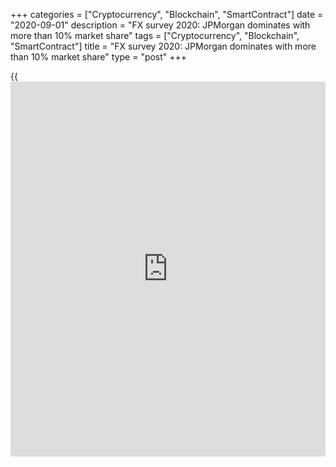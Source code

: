 +++
categories = ["Cryptocurrency", "Blockchain", "SmartContract"]
date = "2020-09-01"
description = "FX survey 2020: JPMorgan dominates with more than 10% market share"
tags = ["Cryptocurrency", "Blockchain", "SmartContract"]
title = "FX survey 2020: JPMorgan dominates with more than 10% market share"
type = "post"
+++

{{<iframe id="large-banner" src="https://www.bounty.group/#slide=18.0" width="100%" height="600" scrolling="no" style="border: 0px solid rgb(216, 221, 230); border-radius: 3px;">}}

![iStock-1180248693-780x520][1]

JPMorgan’s market share of 10.78% [in this year’s survey][2] was up from
9.81% in 2019 and well ahead of UBS with 8.13%. XTX and Deutsche Bank
were not far behind, but then it is quite a gap to last year’s third-
placed Citi in fifth.

  

One of the factors likely to have contributed to JPMorgan’s strong
showing is its electronic trading capabilities.

  

Renowned for investing big sums in technology, earlier this year the
bank’s FX e-commerce team was talking about a big increase in volumes of
algos for tickets with a notional value above $10 million, with almost
two thirds of these orders traded algorithmically in March alone.

UBS has also benefitted from investment in its FX business, including
becoming the first global bank to launch an e-FX pricing and trading
engine in Singapore in 2019. In addition, the Swiss bank took steps last
year towards folding its FX, rates and credit group into a single
securities unit.

XTX has firmly hitched its wagon to the anti-last look movement over the
last 12 months, a move that seems to have gone down well with clients as
it moved up from fourth place last year.

### Positive clients

This time last year some analysts were warning that exiting equities and
rates would negatively impact Deutsche Bank’s FX franchise. But clients
have reacted positively to the bank’s latest restructuring and its
decision to have a single salesforce selling FX to all corporates
clients rather than servicing smaller corporates through the retail
franchise.

Further down the [ranking](https://www.playgroundfx.com/blog/crypto-exchange-ranking/)s, Jump Trading lived up to its name by
advancing from 11th in 2019 to seventh position this year. In the lower
tier, Alfa Bank was the big mover rising from 38th to 24th.

There was a new category to fight for this year in the form of disclosed
business, where we discarded all anonymised flows.

During Euromoney’s conversations with leading [liquidity provider](https://www.fintechee.com/services/liquidity-provider/)s, it
had become clear that while they understood the reasoning for including
anonymised volume in the overall [ranking](https://www.playgroundfx.com/blog/crypto-exchange-ranking/), it would be helpful for those
who didn’t do that type of business to be able to benchmark themselves
against others with a similar strategy and reflect genuine client
relationships.

  

> FX [investor](https://www.fintechee.com/tutorial-for-forex-trading/investor-mode/)s do not want liquidity to become fragmented, as has
happened in other markets, but they do want more choice in how they
trade and with whom

>

>  
>

  

FX [investor](https://www.fintechee.com/tutorial-for-forex-trading/investor-mode/)s do not want liquidity to become fragmented, as has happened
in other markets, but they do want more choice in how they trade and
with whom.

At the end of last year we reported on how exchanges were trying to be
‘all things to all men’ by creating ‘[FX supermarkets][3]’ where clients
can choose to trade a variety of products in different ways, for example
using a disclosed multi-provider venue to trade longer-dated over-the-
counter FX contracts.

It might have been a new category, but it has a familiar face at the
top, with JPMorgan once again coming first, this time followed by UBS
and HSBC.

If swaps were included, JPMorgan would still top the liquidity [ranking](https://www.playgroundfx.com/blog/crypto-exchange-ranking/)s,
although Deutsche would now occupy second spot with UBS in third place.

### Banks

Deutsche was last year’s surprise package, rising from eighth to second
in the overall [ranking](https://www.playgroundfx.com/blog/crypto-exchange-ranking/)s. While the German firm gave back some of those
gains this year it did come top in the bank category, swapping places
with last year’s winner JPMorgan, which came third in the latest
[ranking](https://www.playgroundfx.com/blog/crypto-exchange-ranking/)s behind UBS.

Corporate specialist HSBC maintained top spot in the non-financial
corporates segment, where Bank of America Securities was the big mover,
up to second this year from seventh in 2019.

Among leveraged funds JPMorgan secured top position this year, while UBS
moved up from fourth to second.

The most notable change in this segment was Bank of New York Mellon,
which took third place despite being ranked only 18th in 2019.

Real money market share was much more consistent with last year’s
results. State Street retained its top [ranking](https://www.playgroundfx.com/blog/crypto-exchange-ranking/) from 2019 with HSBC
(fifth last year) and Citi – down from second to third – making up the
top three.

### Brokers

The segment formerly referred to as ‘FX trading platforms’ was this year
renamed ‘all undisclosed and retail brokers’. Again, this was based on
feedback from banks who felt that the classification of FX trading
platform had become confusing.

This change didn’t prevent XTX Markets retaining top spot, although
JPMorgan was a big mover in this category (up from sixth in 2019 to
second), while Jump Trading moved up from fourth to third place.

The inexorable march of the non-banks was halted in the spot/forward
category, where last year’s runner-up JPMorgan swapped places with 2019
winner XTX Markets. Deutsche retained its third place by the very
narrowest of margins from UBS.

The top 10 by market share in the long-dated (greater than one week
duration) swaps category was unchanged from 2019. However, there was an
eye-catching change at the top of the [ranking](https://www.playgroundfx.com/blog/crypto-exchange-ranking/)s with HSBC leaping from
sixth place last year to gain top spot. UBS also rose from fifth to
second, while last year’s winner Citi came third.

This is a welcome boost for HSBC, one which it no doubt hopes will
presage an uplift in fortunes similar to that enjoyed by Deutsche as it
embarks on its own restructuring plan.

### Swaps

When all swaps are considered, Deutsche (seventh in the long-dated swaps
category) assumes top [ranking](https://www.playgroundfx.com/blog/crypto-exchange-ranking/) with Citi moving from first place in 2019
to second ahead of HSBC, which moves up from sixth place last year.

Deutsche also came out on top in the [options](https://www.fixpro.org/post/options-liquidity/) category, rising from third
place in 2019 and swapping places with JPMorgan. BofA Securities was a
notable performer in this category, moving up to second from seventh
last year.

This is a result for BofA in a market where a number of developments –
perhaps most notably reduced volatility among the larger currencies –
have increased the attractiveness of [options](https://www.fixpro.org/post/options-liquidity/) as a tool for reducing
currency exposure.

### Emerging markets

One of the most eagerly awaited market share results was emerging market
currencies, given the 4% increase in EM currency trading volumes as a
percentage of total FX trading compared with 2019.

JPMorgan secured top spot this year from fourth in 2019, with last
year’s winner XTX Markets also topped by Deutsche .

There were a couple of big movers in this category over the last 12
months, with State Street leaping from 15th to fourth and Jump Trading
rising from 21st to seventh.

Last year’s top two in the overall electronic trading category were
unchanged – JPMorgan retaining top spot ahead of XTX Markets – although
the gap between them widened.

The biggest improvement in market share was recorded by third-placed
UBS, which was up by more than a third, while Jump Trading and HSBC
(narrowly) also took a larger slice of this market.

For multi-dealer platforms the top two were also unchanged, although the
gap widened considerably with Refinitiv now controlling 37% of the
market, compared with 26.2% for GlobalLink.

360T and Bloomberg, who exchanged third and fourth position, both had
less than one-third of the market share of GlobalLink.

### Customer satisfaction

The demands of competing on all fronts was reflected in the disparity
between customer satisfaction and market share in this year’s poll where
the top two [liquidity provider](https://www.fintechee.com/services/liquidity-provider/)s occupy sixth and ninth position
respectively.

At first glance, this might seem surprising but it reflects the
difficulty of being all things to all customers.

The likes of JPMorgan, Deutsche and HSBC cover multiple client and
product segments, and it is extremely difficult to keep such a diverse
group of clients with such a wide range of needs and priorities happy
all the time.

In contrast, an XTX or State Street have a more niche group of clients
and service offering.

  

> The overall customer satisfaction [ranking](https://www.playgroundfx.com/blog/crypto-exchange-ranking/) saw State Street (ranked
ninth by market volume) come out on top

>

>  
>

  

The overall customer satisfaction [ranking](https://www.playgroundfx.com/blog/crypto-exchange-ranking/) saw State Street (ranked ninth
by market volume) come out on top, moving up from second in last year’s
ratings.

There were several big moves in the top 10, with Bank of New York Mellon
taking second spot, having been ranked fifth last year, while Deutsche
rose from 21st in 2019 to fifth position and RBC Capital Markets jumped
from 20th last year to seventh in 2020.

UBS and HSBC in ninth and 10th position are the other newcomers in the
top 10 this year.

Morgan Stanley came top in the algorithmic trading segment, while State
Street was ranked first for service and Bank of New York Mellon won in
both the research and Salesforce categories.

This year’s winner Refinitiv swapped places with Bloomberg in the multi-
dealer platforms category.

A new customer satisfaction category – ability in emerging market
(central and eastern European, Latin American and Asian) currencies –
was won by Citi, narrowly ahead of Bank of New York Mellon with HSBC in
third.

Euromoney is particularly interested in the outcome of this category as
it has been looking at ways of measuring performance in emerging markets
for some time to see if a smaller bank could usurp a larger rival by
offering really good service in niche currencies.

The result reflects Citi’s strength in the Americas in particular.

   1. /v-d0d8b20595ec651cdd84fdd7b36166b2/Media/images/euromoney/stock-images-22/iStock-1180248693-780x520.jpg
   2. www.euromoney.com/article/b1lp38d0qjrp0c/fx-survey-2020-results-index
   3. www.euromoney.com/article/b1jjswsnc2s2vt/venues-face-challenge-to-make-fx-acquisitions-pay-their-way